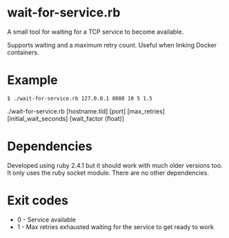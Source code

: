 # wait-for-service.rb
A small tool for waiting for a TCP service to become available. 

Supports waiting and a maximum retry count. 
Useful when linking Docker containers.

# Example
`$ ./wait-for-service.rb 127.0.0.1 8080 10 5 1.5`

./wait-for-service.rb [hostname.tld] [port] [max_retries] [initial_wait_seconds] [wait_factor (float)]


# Dependencies
Developed using ruby 2.4.1 but it should work with much older versions too.
It only uses the ruby socket module. There are no other dependencies.

# Exit codes
- 0 - Service available
- 1 - Max retries exhausted waiting for the service to get ready to work
